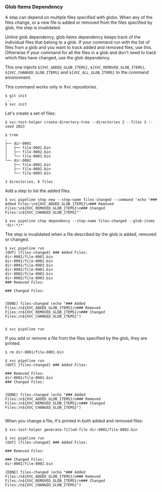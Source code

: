 ### Glob Items Dependency

A step can depend on multiple files specified with globs. When any of the files change, or a new file is added or
removed from the files specified by glob, the step is invalidated.

Unline glob dependency, glob items dependency keeps track of the individual files that belong to a glob. If your
command run with the list of files from a glob and you want to track added and removed files, use this. Otherwise if
your command for all the files in a glob and don't need to track which files have changed, use the glob dependency.

This one injects `${XVC_ADDED_GLOB_ITEMS}`, `${XVC_REMOVED_GLOB_ITEMS}`, `${XVC_CHANGED_GLOB_ITEMS}` and `${XVC_ALL_GLOB_ITEMS}` to the command
environment.

This command works only in Xvc repositories.

```console
$ git init
...
$ xvc init
```

Let's create a set of files:

```console
$ xvc-test-helper create-directory-tree --directories 2 --files 3 --seed 2023

$ tree
.
├── dir-0001
│   ├── file-0001.bin
│   ├── file-0002.bin
│   └── file-0003.bin
└── dir-0002
    ├── file-0001.bin
    ├── file-0002.bin
    └── file-0003.bin

3 directories, 6 files

```

Add a step to list the added files.

```console
$ xvc pipeline step new --step-name files-changed --command 'echo "### Added Files:\n${XVC_ADDED_GLOB_ITEMS}\n### Removed Files:\n${XVC_REMOVED_GLOB_ITEMS}\n### Changed Files:\n${XVC_CHANGED_GLOB_ITEMS}"'

$ xvc pipeline step dependency --step-name files-changed --glob-items 'dir-*/*'

```

The step is invalidated when a file described by the glob is added, removed or changed.

```console
$ xvc pipeline run
[OUT] [files-changed] ### Added Files:
dir-0001/file-0001.bin
dir-0001/file-0002.bin
dir-0001/file-0003.bin
dir-0002/file-0001.bin
dir-0002/file-0002.bin
dir-0002/file-0003.bin
### Removed Files:

### Changed Files:


[DONE] files-changed (echo "### Added Files:/n${XVC_ADDED_GLOB_ITEMS}/n### Removed Files:/n${XVC_REMOVED_GLOB_ITEMS}/n### Changed Files:/n${XVC_CHANGED_GLOB_ITEMS}")


$ xvc pipeline run

```

If you add or remove a file from the files specified by the glob, they are printed.

```console
$ rm dir-0001/file-0001.bin

$ xvc pipeline run
[OUT] [files-changed] ### Added Files:

### Removed Files:
dir-0001/file-0001.bin
### Changed Files:


[DONE] files-changed (echo "### Added Files:/n${XVC_ADDED_GLOB_ITEMS}/n### Removed Files:/n${XVC_REMOVED_GLOB_ITEMS}/n### Changed Files:/n${XVC_CHANGED_GLOB_ITEMS}")


```

When you change a file, it's printed in both added and removed files:

```console
$ xvc-test-helper generate-filled-file dir-0001/file-0002.bin

$ xvc pipeline run
[OUT] [files-changed] ### Added Files:

### Removed Files:

### Changed Files:
dir-0001/file-0002.bin

[DONE] files-changed (echo "### Added Files:/n${XVC_ADDED_GLOB_ITEMS}/n### Removed Files:/n${XVC_REMOVED_GLOB_ITEMS}/n### Changed Files:/n${XVC_CHANGED_GLOB_ITEMS}")


```

